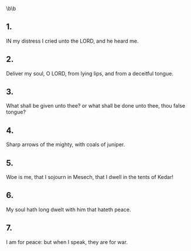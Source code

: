 \b\b
## 1.
IN my distress I cried unto the LORD, and he heard me.
## 2.
Deliver my soul, O LORD, from lying lips, and from a deceitful tongue.
## 3.
What shall be given unto thee?  or what shall be done unto thee, thou false tongue?
## 4.
Sharp arrows of the mighty, with coals of juniper.
## 5.
Woe is me, that I sojourn in Mesech, that I dwell in the tents of Kedar!
## 6.
My soul hath long dwelt with him that hateth peace.
## 7.
I am for peace: but when I speak, they are for war.
